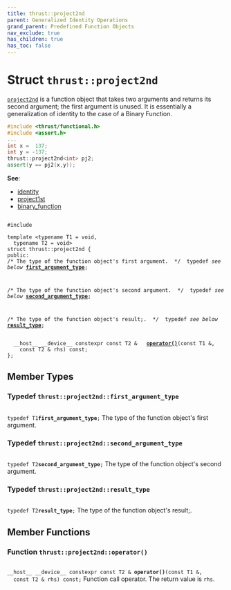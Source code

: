 ```yaml
---
title: thrust::project2nd
parent: Generalized Identity Operations
grand_parent: Predefined Function Objects
nav_exclude: true
has_children: true
has_toc: false
---
```


# Struct `thrust::project2nd`

<code><a href="{{ site.baseurl }}/api/classes/structthrust_1_1project2nd.html">project2nd</a></code> is a function object that takes two arguments and returns its second argument; the first argument is unused. It is essentially a generalization of identity to the case of a Binary Function.



```cpp
#include <thrust/functional.h>
#include <assert.h>
...
int x =  137;
int y = -137;
thrust::project2nd<int> pj2;
assert(y == pj2(x,y));
```

**See**:
* <a href="{{ site.baseurl }}/api/classes/structthrust_1_1identity.html">identity</a>
* <a href="{{ site.baseurl }}/api/classes/structthrust_1_1project1st.html">project1st</a>
* <a href="{{ site.baseurl }}/api/classes/structthrust_1_1binary__function.html">binary_function</a>

<code class="doxybook">
<span>#include <thrust/functional.h></span><br>
<span>template &lt;typename T1 = void,</span>
<span>&nbsp;&nbsp;typename T2 = void&gt;</span>
<span>struct thrust::project2nd {</span>
<span>public:</span><span class="doxybook-comment"><code>&nbsp;&nbsp;</code>
/* The type of the function object's first argument.  */</span><span>&nbsp;&nbsp;typedef <i>see below</i> <b><a href="{{ site.baseurl }}/api/classes/structthrust_1_1project2nd.html#typedef-first-argument-type">first&#95;argument&#95;type</a></b>;</span>
<br>
<span class="doxybook-comment"><code>&nbsp;&nbsp;</code>
/* The type of the function object's second argument.  */</span><span>&nbsp;&nbsp;typedef <i>see below</i> <b><a href="{{ site.baseurl }}/api/classes/structthrust_1_1project2nd.html#typedef-second-argument-type">second&#95;argument&#95;type</a></b>;</span>
<br>
<span class="doxybook-comment"><code>&nbsp;&nbsp;</code>
/* The type of the function object's result;.  */</span><span>&nbsp;&nbsp;typedef <i>see below</i> <b><a href="{{ site.baseurl }}/api/classes/structthrust_1_1project2nd.html#typedef-result-type">result&#95;type</a></b>;</span>
<br>
<span>&nbsp;&nbsp;__host__ __device__ constexpr const T2 & </span><span>&nbsp;&nbsp;<b><a href="{{ site.baseurl }}/api/classes/structthrust_1_1project2nd.html#function-operator()">operator()</a></b>(const T1 &,</span>
<span>&nbsp;&nbsp;&nbsp;&nbsp;const T2 & rhs) const;</span>
<span>};</span>
</code>

## Member Types

<h3 id="typedef-first-argument-type">
Typedef <code>thrust::project2nd::first&#95;argument&#95;type</code>
</h3>

<code class="doxybook">
<span>typedef T1<b>first_argument_type</b>;</span></code>
The type of the function object's first argument. 

<h3 id="typedef-second-argument-type">
Typedef <code>thrust::project2nd::second&#95;argument&#95;type</code>
</h3>

<code class="doxybook">
<span>typedef T2<b>second_argument_type</b>;</span></code>
The type of the function object's second argument. 

<h3 id="typedef-result-type">
Typedef <code>thrust::project2nd::result&#95;type</code>
</h3>

<code class="doxybook">
<span>typedef T2<b>result_type</b>;</span></code>
The type of the function object's result;. 


## Member Functions

<h3 id="function-operator()">
Function <code>thrust::project2nd::operator()</code>
</h3>

<code class="doxybook">
<span>__host__ __device__ constexpr const T2 & </span><span><b>operator()</b>(const T1 &,</span>
<span>&nbsp;&nbsp;const T2 & rhs) const;</span></code>
Function call operator. The return value is <code>rhs</code>. 


